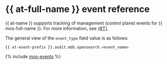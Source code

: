 # {{ at-full-name }} event reference

{{ at-name }} supports tracking of management (control plane) events for {{ mos-full-name }}. For more information, see [{#T}](../audit-trails/concepts/format.md).

The general view of the `event_type` field value is as follows:

```text
{{ at-event-prefix }}.audit.mdb.opensearch.<event_name>
```

{% include [mos-events](../_includes/audit-trails/events/mos-events.md) %}
